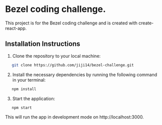 # Bezel coding challenge.

This project is for the Bezel coding challenge and is created with create-react-app.

## Installation Instructions

1. Clone the repository to your local machine:

```bash
   git clone https://github.com/jiji14/bezel-challenge.git
```

2. Install the necessary dependencies by running the following command in your terminal:

```bash
   npm install
```

3. Start the application:

```bash
   npm start
```

This will run the app in development mode on http://localhost:3000.
